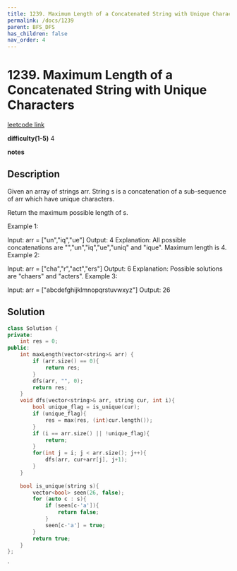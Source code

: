 ```yaml
---
title: 1239. Maximum Length of a Concatenated String with Unique Characters
permalink: /docs/1239
parent: BFS_DFS
has_children: false
nav_order: 4
---
```

# 1239. Maximum Length of a Concatenated String with Unique Characters
[leetcode link](https://leetcode.com/problems/maximum-length-of-a-concatenated-string-with-unique-characters/)

**difficulty(1-5)** 
4

**notes**   


## Description
Given an array of strings arr. String s is a concatenation of a sub-sequence of arr which have unique characters.

Return the maximum possible length of s.

 

Example 1:

Input: arr = ["un","iq","ue"]
Output: 4
Explanation: All possible concatenations are "","un","iq","ue","uniq" and "ique".
Maximum length is 4.
Example 2:

Input: arr = ["cha","r","act","ers"]
Output: 6
Explanation: Possible solutions are "chaers" and "acters".
Example 3:

Input: arr = ["abcdefghijklmnopqrstuvwxyz"]
Output: 26

## Solution

```c++
class Solution {
private:
    int res = 0;
public:
    int maxLength(vector<string>& arr) {
        if (arr.size() == 0){
            return res;
        }
        dfs(arr, "", 0);
        return res;
    }
    void dfs(vector<string>& arr, string cur, int i){
        bool unique_flag = is_unique(cur);
        if (unique_flag){
            res = max(res, (int)cur.length());
        }
        if (i == arr.size() || !unique_flag){
            return;
        }
        for(int j = i; j < arr.size(); j++){
            dfs(arr, cur+arr[j], j+1);
        }
    }
    
    bool is_unique(string s){
        vector<bool> seen(26, false);
        for (auto c : s){
            if (seen[c-'a']){
                return false;
            }
            seen[c-'a'] = true;
        }
        return true;
    }
};
```

<!-- 
Default label
{: .label }

Blue label
{: .label .label-blue }

Stable
{: .label .label-green }

New release
{: .label .label-purple }

Coming soon
{: .label .label-yellow }

Deprecated
{: .label .label-red } -->
`